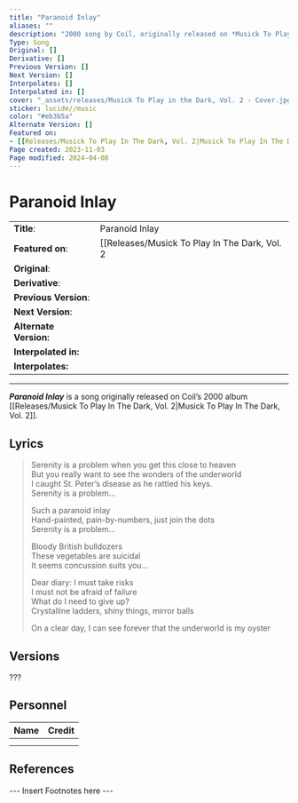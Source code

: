 ```yaml
---
title: "Paranoid Inlay"
aliases: ""
description: "2000 song by Coil, originally released on *Musick To Play In The Dark Vol. 2*"
Type: Song
Original: []
Derivative: []
Previous Version: []
Next Version: []
Interpolates: []
Interpolated in: []
cover: "_assets/releases/Musick To Play in the Dark, Vol. 2 - Cover.jpg"
sticker: lucide//music
color: "#eb3b5a"
Alternate Version: []
Featured on:
- [[Releases/Musick To Play In The Dark, Vol. 2|Musick To Play In The Dark, Vol. 2]]
Page created: 2023-11-03
Page modified: 2024-04-08
---
```


# Paranoid Inlay

|  |  |
| --- | --- |
| __Title__: | Paranoid Inlay |
| __Featured on__: | [[Releases/Musick To Play In The Dark, Vol. 2|Musick To Play In The Dark,Vol. 2]] |
| __Original__: |  |
| __Derivative__: |  |
| __Previous Version__: |  |
| __Next Version__: |  |
| __Alternate Version:__ |  |
| __Interpolated in:__ |  |
| __Interpolates:__ |  |

---

*__Paranoid Inlay__* is a song originally released on Coil’s 2000 album [[Releases/Musick To Play In The Dark, Vol. 2|Musick To Play In The Dark, Vol. 2]].

## Lyrics

> Serenity is a problem when you get this close to heaven  
> But you really want to see the wonders of the underworld  
> I caught St. Peter’s disease as he rattled his keys.  
> Serenity is a problem…
>
> Such a paranoid inlay  
> Hand-painted, pain-by-numbers, just join the dots  
> Serenity is a problem…
>
> Bloody British bulldozers  
> These vegetables are suicidal  
> It seems concussion suits you…
>
> Dear diary: I must take risks  
> I must not be afraid of failure  
> What do I need to give up?  
> Crystalline ladders, shiny things, mirror balls
>
> On a clear day, I can see forever that the underworld is my oyster

## Versions

???

## Personnel

|Name|Credit|
|---|---|
|||
|||

## References

--- Insert Footnotes here ---
